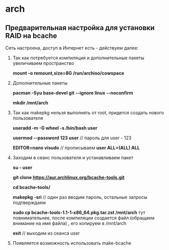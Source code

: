 # arch
## Предварительная настройка для установки RAID на bcache
Сеть настроена, доступ в Интернет есть - действуем далее:
1. Так как потребуется компиляция и дополнительные пакеты увеличиваем пространство 

   **mount -o remount,size=8G /run/archiso/cowspace**

2. Дополнительные пакеты
   
   **pacman -Syu base-devel git --ignore linux --noconfirm**
   
   **mkdir /mnt/arch**
   
4. Так как makepkg нельзя выполнять от root, придется создать нового пользователя
   
   **useradd -m -G wheel -s /bin/bash user**
   
   **usermod --password 123 user** // пароль для user - 123
   
   **EDITOR=nano visudo** // прописываем **user ALL=(ALL) ALL**
   
5. Заходим в сеанс пользователя и устанавливаем пакет

   **su - user**
   
   **git clone https://aur.archlinux.org/bcache-tools.git**
   
   **cd bcache-tools/**
   
   **makepkg -sri** // один раз вводим пароль, остальные запросы подтверждаем
   
   **sudo cp bcache-tools-1.1-1-x86_64.pkg.tar.zst /mnt/arch** тут повнимательнее, после компиляции создается файл (обращаем внимание на имя файла) , его копируем в /mnt/arch
   
   **exit** // выходим из сеанса user
   
6. Появляется возможность использовать make-bcache  
